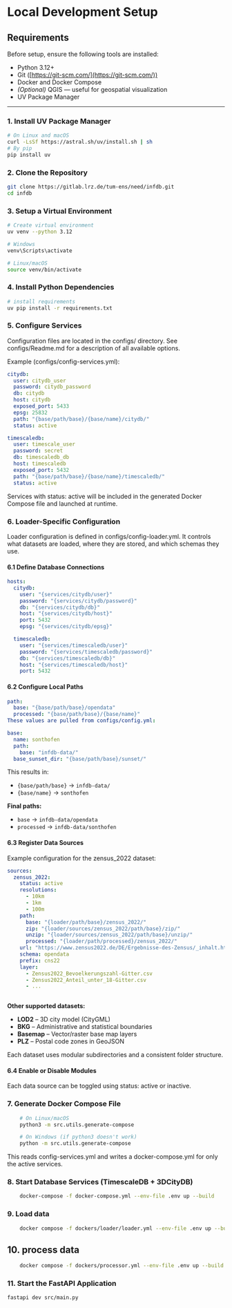 # Local Development Setup

## Requirements

Before setup, ensure the following tools are installed:

- Python 3.12+
- Git ([https://git-scm.com/](https://git-scm.com/))
- Docker and Docker Compose
- *(Optional)* QGIS — useful for geospatial visualization
- UV Package Manager

---

### 1. Install UV Package Manager

```bash
# On Linux and macOS
curl -LsSf https://astral.sh/uv/install.sh | sh
# By pip
pip install uv
```

### 2. Clone the Repository

```bash
git clone https://gitlab.lrz.de/tum-ens/need/infdb.git
cd infdb
```

### 3. Setup a Virtual Environment

```bash
# Create virtual environment
uv venv --python 3.12

# Windows
venv\Scripts\activate

# Linux/macOS
source venv/bin/activate
```

### 4. Install Python Dependencies

```bash
# install requirements
uv pip install -r requirements.txt
```

### 5. Configure Services

Configuration files are located in the configs/ directory.
See configs/Readme.md for a description of all available options.

Example (configs/config-services.yml):

```yaml
citydb:
  user: citydb_user
  password: citydb_password
  db: citydb
  host: citydb
  exposed_port: 5433
  epsg: 25832
  path: "{base/path/base}/{base/name}/citydb/"
  status: active

timescaledb:
  user: timescale_user
  password: secret
  db: timescaledb_db
  host: timescaledb
  exposed_port: 5432
  path: "{base/path/base}/{base/name}/timescaledb/"
  status: active
```

Services with status: active will be included in the generated Docker Compose file and launched at runtime.

### 6. Loader-Specific Configuration

Loader configuration is defined in configs/config-loader.yml.
It controls what datasets are loaded, where they are stored, and which schemas they use.

#### 6.1 Define Database Connections
```yaml
hosts:
  citydb:
    user: "{services/citydb/user}"
    password: "{services/citydb/password}"
    db: "{services/citydb/db}"
    host: "{services/citydb/host}"
    port: 5432
    epsg: "{services/citydb/epsg}"

  timescaledb:
    user: "{services/timescaledb/user}"
    password: "{services/timescaledb/password}"
    db: "{services/timescaledb/db}"
    host: "{services/timescaledb/host}"
    port: 5432
```

#### 6.2 Configure Local Paths
```yaml
path:
  base: "{base/path/base}/opendata"
  processed: "{base/path/base}/{base/name}"
These values are pulled from configs/config.yml:
```

```yaml
base:
  name: sonthofen
  path:
    base: "infdb-data/"
  base_sunset_dir: "{base/path/base}/sunset/"
```

This results in:

- `{base/path/base}` → `infdb-data/`
- `{base/name}` → `sonthofen`

**Final paths:**

- `base` → `infdb-data/opendata`
- `processed` → `infdb-data/sonthofen`

#### 6.3 Register Data Sources
Example configuration for the zensus_2022 dataset:

``` yaml
sources:
  zensus_2022:
    status: active
    resolutions:
      - 10km
      - 1km
      - 100m
    path:
      base: "{loader/path/base}/zensus_2022/"
      zip: "{loader/sources/zensus_2022/path/base}/zip/"
      unzip: "{loader/sources/zensus_2022/path/base}/unzip/"
      processed: "{loader/path/processed}/zensus_2022/"
    url: "https://www.zensus2022.de/DE/Ergebnisse-des-Zensus/_inhalt.html"
    schema: opendata
    prefix: cns22
    layer:
      - Zensus2022_Bevoelkerungszahl-Gitter.csv
      - Zensus2022_Anteil_unter_18-Gitter.csv
      - ...
    
```

**Other supported datasets:**

- **LOD2** – 3D city model (CityGML)
- **BKG** – Administrative and statistical boundaries
- **Basemap** – Vector/raster base map layers
- **PLZ** – Postal code zones in GeoJSON

Each dataset uses modular subdirectories and a consistent folder structure.
#### 6.4 Enable or Disable Modules
Each data source can be toggled using status: active or inactive.

### 7. Generate Docker Compose File

```bash
    # On Linux/macOS
    python3 -m src.utils.generate-compose

    # On Windows (if python3 doesn't work)
    python -m src.utils.generate-compose
```

This reads config-services.yml and writes a docker-compose.yml
for only the active services.

### 8. Start Database Services (TimescaleDB + 3DCityDB)
```bash
    docker-compose -f docker-compose.yml --env-file .env up --build
```

### 9. Load data
```bash
    docker compose -f dockers/loader/loader.yml --env-file .env up --build

```
## 10. process data
```bash
    docker compose -f dockers/processor.yml --env-file .env up --build
```

### 11. Start the FastAPI Application
```bash 
fastapi dev src/main.py
```
